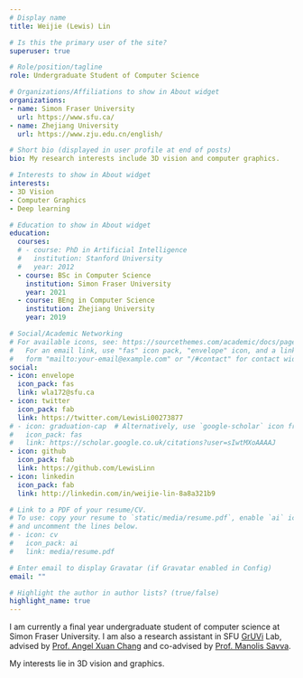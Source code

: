 ```yaml
---
# Display name
title: Weijie (Lewis) Lin

# Is this the primary user of the site?
superuser: true

# Role/position/tagline
role: Undergraduate Student of Computer Science

# Organizations/Affiliations to show in About widget
organizations:
- name: Simon Fraser University
  url: https://www.sfu.ca/
- name: Zhejiang University
  url: https://www.zju.edu.cn/english/

# Short bio (displayed in user profile at end of posts)
bio: My research interests include 3D vision and computer graphics.

# Interests to show in About widget
interests:
- 3D Vision
- Computer Graphics
- Deep learning

# Education to show in About widget
education:
  courses:
  # - course: PhD in Artificial Intelligence
  #   institution: Stanford University
  #   year: 2012
  - course: BSc in Computer Science
    institution: Simon Fraser University
    year: 2021
  - course: BEng in Computer Science
    institution: Zhejiang University
    year: 2019

# Social/Academic Networking
# For available icons, see: https://sourcethemes.com/academic/docs/page-builder/#icons
#   For an email link, use "fas" icon pack, "envelope" icon, and a link in the
#   form "mailto:your-email@example.com" or "/#contact" for contact widget.
social:
- icon: envelope
  icon_pack: fas
  link: wla172@sfu.ca
- icon: twitter
  icon_pack: fab
  link: https://twitter.com/LewisLi00273877
# - icon: graduation-cap  # Alternatively, use `google-scholar` icon from `ai` icon pack
#   icon_pack: fas
#   link: https://scholar.google.co.uk/citations?user=sIwtMXoAAAAJ
- icon: github
  icon_pack: fab
  link: https://github.com/LewisLinn
- icon: linkedin
  icon_pack: fab
  link: http://linkedin.com/in/weijie-lin-8a8a321b9

# Link to a PDF of your resume/CV.
# To use: copy your resume to `static/media/resume.pdf`, enable `ai` icons in `params.toml`, 
# and uncomment the lines below.
# - icon: cv
#   icon_pack: ai
#   link: media/resume.pdf

# Enter email to display Gravatar (if Gravatar enabled in Config)
email: ""

# Highlight the author in author lists? (true/false)
highlight_name: true
---
```


I am currently a final year undergraduate student of computer science at Simon Fraser University. I am also a research assistant in SFU [GrUVi](https://gruvi.cs.sfu.ca) Lab, advised by [Prof. Angel Xuan Chang](https://angelxuanchang.github.io) and co-advised by [Prof. Manolis Savva](https://msavva.github.io).

My interests lie in 3D vision and graphics.
<!-- 
{{< icon name="download" pack="fas" >}} Download my {{< staticref "https://msavva.github.io" "newtab" >}}resumé{{< /staticref >}}. -->
